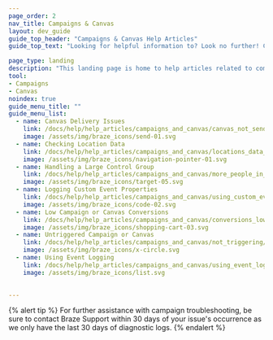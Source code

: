 ```yaml
---
page_order: 2
nav_title: Campaigns & Canvas
layout: dev_guide
guide_top_header: "Campaigns & Canvas Help Articles"
guide_top_text: "Looking for helpful information to? Look no further! Check out our help articles to assist you in troubleshooting areas of your Canvases and campaigns. <br><br> For more information on building and optimizing your engagement with users, check out the articles in the <a href='/docs/user_guide/engagement_tools/campaigns/'>Campaigns</a> and <a href='/docs/user_guide/engagement_tools/canvas/'>Canvas</a>!"

page_type: landing
description: "This landing page is home to help articles related to common issues with your campaigns or Canvases."
tool:
- Campaigns
- Canvas
noindex: true
guide_menu_title: ""
guide_menu_list:
  - name: Canvas Delivery Issues
    link: /docs/help/help_articles/campaigns_and_canvas/canvas_not_sending/
    image: /assets/img/braze_icons/send-01.svg
  - name: Checking Location Data
    link: /docs/help/help_articles/campaigns_and_canvas/locations_data_in_campaigns/
    image: /assets/img/braze_icons/navigation-pointer-01.svg
  - name: Handling a Large Control Group
    link: /docs/help/help_articles/campaigns_and_canvas/more_people_in_control_group/
    image: /assets/img/braze_icons/target-05.svg
  - name: Logging Custom Event Properties
    link: /docs/help/help_articles/campaigns_and_canvas/using_custom_event_properties/
    image: /assets/img/braze_icons/code-02.svg
  - name: Low Campaign or Canvas Conversions
    link: /docs/help/help_articles/campaigns_and_canvas/conversions_low/
    image: /assets/img/braze_icons/shopping-cart-03.svg
  - name: Untriggered Campaign or Canvas
    link: /docs/help/help_articles/campaigns_and_canvas/not_triggering/
    image: /assets/img/braze_icons/x-circle.svg
  - name: Using Event Logging
    link: /docs/help/help_articles/campaigns_and_canvas/using_event_logging/
    image: /assets/img/braze_icons/list.svg

    
---
```


{% alert tip %}
For further assistance with campaign troubleshooting, be sure to contact Braze Support within 30 days of your issue's occurrence as we only have the last 30 days of diagnostic logs.
{% endalert %}